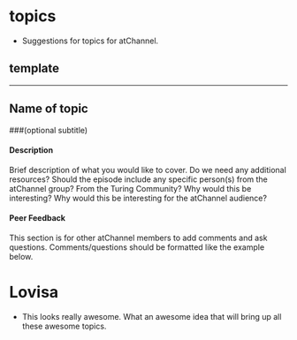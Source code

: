 # topics
- Suggestions for topics for atChannel. 

## template 

---

## Name of topic 

###(optional subtitle)

#### Description 

Brief description of what you would like to cover. 
Do we need any additional resources? 
Should the episode include any specific person(s) from the atChannel group? From the Turing Community? 
Why would this be interesting? Why would this be interesting for the atChannel audience? 

#### Peer Feedback 

This section is for other atChannel members to add comments and ask questions. Comments/questions should be formatted
like the example below. 

# Lovisa 

- This looks really awesome. What an awesome idea that will bring up all these awesome topics. 
